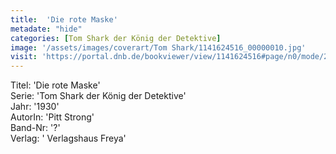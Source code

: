 ```yaml
---
title:  'Die rote Maske'
metadate: "hide"
categories: [Tom Shark der König der Detektive]
image: '/assets/images/coverart/Tom Shark/1141624516_00000010.jpg'
visit: 'https://portal.dnb.de/bookviewer/view/1141624516#page/n0/mode/2up'
---
```

Titel: 'Die rote Maske' <br>
Serie: 'Tom Shark der König der Detektive' <br>
Jahr: '1930' <br>
AutorIn: 'Pitt Strong' <br>
Band-Nr: '?' <br>
Verlag: ' Verlagshaus Freya'